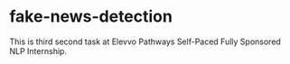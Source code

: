 # fake-news-detection
This is third second task at Elevvo Pathways Self-Paced Fully Sponsored NLP Internship.
